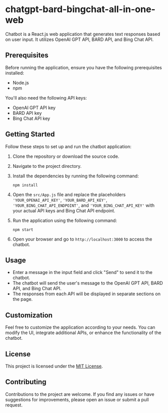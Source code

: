 # chatgpt-bard-bingchat-all-in-one-web

Chatbot is a React.js web application that generates text responses based on user input. It utilizes OpenAI GPT API, BARD API, and Bing Chat API.

## Prerequisites

Before running the application, ensure you have the following prerequisites installed:

- Node.js
- npm

You'll also need the following API keys:

- OpenAI GPT API key
- BARD API key
- Bing Chat API key

## Getting Started

Follow these steps to set up and run the chatbot application:

1. Clone the repository or download the source code.
2. Navigate to the project directory.
3. Install the dependencies by running the following command:

   ```
   npm install
   ```

4. Open the `src/App.js` file and replace the placeholders `'YOUR_OPENAI_API_KEY'`, `'YOUR_BARD_API_KEY'`, `'YOUR_BING_CHAT_API_ENDPOINT'`, and `'YOUR_BING_CHAT_API_KEY'` with your actual API keys and Bing Chat API endpoint.

5. Run the application using the following command:

   ```
   npm start
   ```

6. Open your browser and go to `http://localhost:3000` to access the chatbot.

## Usage

- Enter a message in the input field and click "Send" to send it to the chatbot.
- The chatbot will send the user's message to the OpenAI GPT API, BARD API, and Bing Chat API.
- The responses from each API will be displayed in separate sections on the page.

## Customization

Feel free to customize the application according to your needs. You can modify the UI, integrate additional APIs, or enhance the functionality of the chatbot.

## License

This project is licensed under the [MIT License](LICENSE).

## Contributing

Contributions to the project are welcome. If you find any issues or have suggestions for improvements, please open an issue or submit a pull request.
